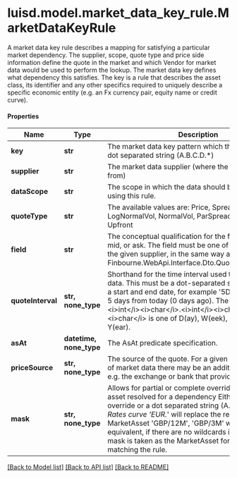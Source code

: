 # luisd.model.market_data_key_rule.MarketDataKeyRule

A market data key rule describes a mapping for satisfying a particular market dependency. The supplier, scope, quote type and price side  information define the quote in the market and which Vendor for market data would be used to perform the lookup.  The market data key defines what dependency this satisfies. The key is a rule that describes the asset class, its identifier and any other  specifics required to uniquely describe a specific economic entity (e.g. an Fx currency pair, equity name or credit curve).

#### Properties
Name | Type | Description | Notes
------------ | ------------- | ------------- | -------------
**key** | **str** | The market data key pattern which this is a rule for. A dot separated string (A.B.C.D.*) | 
**supplier** | **str** | The market data supplier (where the data comes from) | 
**dataScope** | **str** | The scope in which the data should be found when using this rule. | 
**quoteType** | **str** | The available values are: Price, Spread, Rate, LogNormalVol, NormalVol, ParSpread, IsdaSpread, Upfront | 
**field** | **str** | The conceptual qualification for the field, such as bid, mid, or ask.  The field must be one of a defined set for the given supplier, in the same way as it  is for the Finbourne.WebApi.Interface.Dto.Quotes.QuoteSeriesId | 
**quoteInterval** | **str, none_type** | Shorthand for the time interval used to select market data. This must be a dot-separated string              nominating a start and end date, for example &#x27;5D.0D&#x27; to look back 5 days from today (0 days ago). The syntax              is &lt;i&gt;int&lt;/i&gt;&lt;i&gt;char&lt;/i&gt;.&lt;i&gt;int&lt;/i&gt;&lt;i&gt;char&lt;/i&gt;, where &lt;i&gt;char&lt;/i&gt; is one of D(ay), W(eek), M(onth) or Y(ear). | [optional] 
**asAt** | **datetime, none_type** | The AsAt predicate specification. | [optional] 
**priceSource** | **str, none_type** | The source of the quote. For a given provider/supplier of market data there may be an additional qualifier, e.g. the exchange or bank that provided the quote | [optional] 
**mask** | **str, none_type** | Allows for partial or complete override of the market asset resolved for a dependency  Either a named override or a dot separated string (A.B.C.D.*).  e.g. for Rates curve &#x27;EUR.*&#x27; will replace the resolve MarketAsset &#x27;GBP/12M&#x27;, &#x27;GBP/3M&#x27; with the EUR equivalent, if there  are no wildcards in the mask, the mask is taken as the MarketAsset for any dependency matching the rule. | [optional] 

[[Back to Model list]](../../README.md#documentation-for-models) [[Back to API list]](../../README.md#documentation-for-api-endpoints) [[Back to README]](../../README.md)

